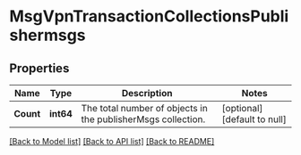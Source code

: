 # MsgVpnTransactionCollectionsPublishermsgs

## Properties
Name | Type | Description | Notes
------------ | ------------- | ------------- | -------------
**Count** | **int64** | The total number of objects in the publisherMsgs collection. | [optional] [default to null]

[[Back to Model list]](../README.md#documentation-for-models) [[Back to API list]](../README.md#documentation-for-api-endpoints) [[Back to README]](../README.md)

